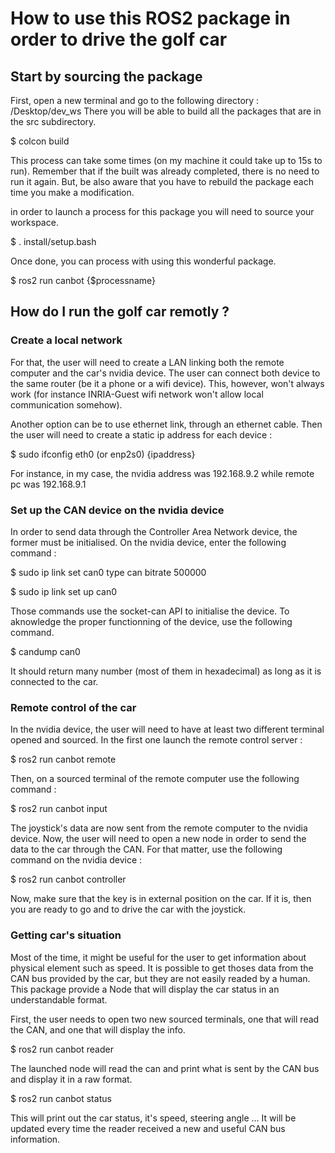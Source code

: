 # How to use this ROS2 package in order to drive the golf car

## Start by sourcing the package

First, open a new terminal and go to the following directory : /Desktop/dev_ws
There you will be able to build all the packages that are in the src subdirectory.

$ colcon build

This process can take some times (on my machine it could take up to 15s to run).
Remember that if the built was already completed, there is no need to run it again.
But, be also aware that you have to rebuild the package each time you make a modification.

in order to launch a process for this package you will need to source your workspace.

$ . install/setup.bash

Once done, you can process with using this wonderful package.

$ ros2 run canbot {$processname}

## How do I run the golf car remotly ?

### Create a local network

For that, the user will need to create a LAN linking both the remote computer and the car's nvidia device.
The user can connect both device to the same router (be it a phone or a wifi device).
This, however, won't always work (for instance INRIA-Guest wifi network won't allow local communication somehow).

Another option can be to use ethernet link, through an ethernet cable.
Then the user will need to create a static ip address for each device :

$ sudo ifconfig eth0 (or enp2s0) {ipaddress}

For instance, in my case, the nvidia address was 192.168.9.2 while remote pc was 192.168.9.1

### Set up the CAN device on the nvidia device

In order to send data through the Controller Area Network device, the former must be initialised.
On the nvidia device, enter the following command : 

$ sudo ip link set can0 type can bitrate 500000

$ sudo ip link set up can0

Those commands use the socket-can API to initialise the device.
To aknowledge the proper functionning of the device, use the following command.

$ candump can0

It should return many number (most of them in hexadecimal) as long as it is connected to the car.

### Remote control of the car

In the nvidia device, the user will need to have at least two different terminal opened and sourced.
In the first one launch the remote control server :

$ ros2 run canbot remote

Then, on a sourced terminal of the remote computer use the following command :

$ ros2 run canbot input

The joystick's data are now sent from the remote computer to the nvidia device.
Now, the user will need to open a new node in order to send the data to the car through the CAN.
For that matter, use the following command on the nvidia device :

$ ros2 run canbot controller

Now, make sure that the key is in external position on the car.
If it is, then you are ready to go and to drive the car with the joystick.

### Getting car's situation

Most of the time, it might be useful for the user to get information about physical element such as speed.
It is possible to get thoses data from the CAN bus provided by the car, but they are not easily readed by a human.
This package provide a Node that will display the car status in an understandable format.

First, the user needs to open two new sourced terminals, one that will read the CAN, and one that will display the info.

$ ros2 run canbot reader

The launched node will read the can and print what is sent by the CAN bus and display it in a raw format.

$ ros2 run canbot status

This will print out the car status, it's speed, steering angle ... 
It will be updated every time the reader received a new and useful CAN bus information.